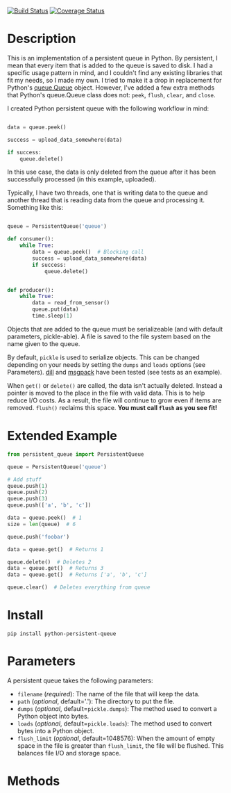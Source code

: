 [![Build Status](https://travis-ci.org/philipbl/python-persistent-queue.svg?branch=master)](https://travis-ci.org/philipbl/python-persistent-queue) [![Coverage Status](https://coveralls.io/repos/github/philipbl/python-persistent-queue/badge.svg?branch=master)](https://coveralls.io/github/philipbl/python-persistent-queue?branch=master)

# Description

This is an implementation of a persistent queue in Python. By persistent, I mean that every item that is added to the queue is saved to disk. I had a specific usage pattern in mind, and I couldn't find any existing libraries that fit my needs, so I made my own. I tried to make it a drop in replacement for Python's [queue.Queue](https://docs.python.org/3/library/queue.html) object. However, I've added a few extra methods that Python's queue.Queue class does not: `peek`, `flush`, `clear`, and `close`.

I created Python persistent queue with the following workflow in mind:

```python

data = queue.peek()

success = upload_data_somewhere(data)

if success:
    queue.delete()

```

In this use case, the data is only deleted from the queue after it has been successfully processed (in this example, uploaded).

Typically, I have two threads, one that is writing data to the queue and another thread that is reading data from the queue and processing it. Something like this:

```python

queue = PersistentQueue('queue')

def consumer():
    while True:
        data = queue.peek()  # Blocking call
        success = upload_data_somewhere(data)
        if success:
            queue.delete()


def producer():
    while True:
        data = read_from_sensor()
        queue.put(data)
        time.sleep(1)
```

Objects that are added to the queue must be serializeable (and with default parameters, pickle-able). A file is saved to the file system based on the name given to the queue.

By default, `pickle` is used to serialize objects. This can be changed depending on your needs by setting the `dumps` and `loads` options (see Parameters). [dill](http://trac.mystic.cacr.caltech.edu/project/pathos/wiki/dill.html) and [msgpack](https://github.com/msgpack/msgpack-python) have been tested (see tests as an example).

When `get()` or `delete()` are called, the data isn't actually deleted. Instead a pointer is moved to the place in the file with valid data. This is to help reduce I/O costs. As a result, the file will continue to grow even if items are removed. `flush()` reclaims this space. **You must call `flush` as you see fit!**


# Extended Example

```python
from persistent_queue import PersistentQueue

queue = PersistentQueue('queue')

# Add stuff
queue.push(1)
queue.push(2)
queue.push(3)
queue.push(['a', 'b', 'c'])

data = queue.peek()  # 1
size = len(queue)  # 6

queue.push('foobar')

data = queue.get()  # Returns 1

queue.delete()  # Deletes 2
data = queue.get()  # Returns 3
data = queue.get()  # Returns ['a', 'b', 'c']

queue.clear()  # Deletes everything from queue
```

# Install

```
pip install python-persistent-queue
```

# Parameters

A persistent queue takes the following parameters:

- `filename` (*required*): The name of the file that will keep the data.
- `path` (*optional*, default='.'): The directory to put the file.
- `dumps` (*optional*, default=`pickle.dumps`): The method used to convert a Python object into bytes.
- `loads` (*optional*, default=`pickle.loads`): The method used to convert bytes into a Python object.
- `flush_limit` (*optional*, default=1048576): When the amount of empty space in the file is greater than `flush_limit`, the file will be flushed. This balances file I/O and storage space.

# Methods

